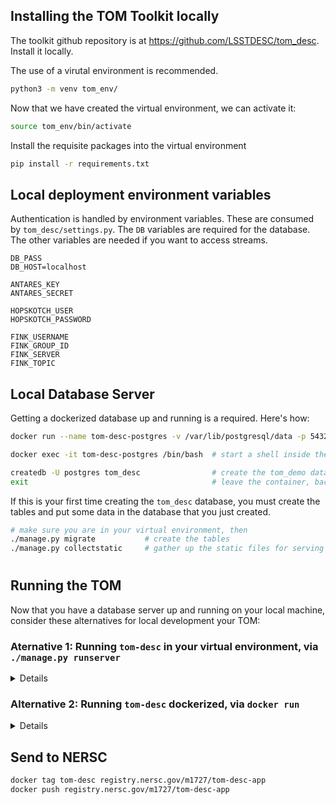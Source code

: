 ## Installing the TOM Toolkit locally

The toolkit github repository is at https://github.com/LSSTDESC/tom_desc.  Install it locally.

The use of a virutal environment is recommended.

```bash
python3 -m venv tom_env/
```
Now that we have created the virtual environment, we can activate it:
```bash
source tom_env/bin/activate
```

Install the requisite packages into the virtual environment

```bash
pip install -r requirements.txt
```
## Local deployment environment variables

Authentication is handled by environment variables.  These are consumed by
`tom_desc/settings.py`.  The `DB` variables are required for the database.
The other variables are needed if you want to access streams.

```
DB_PASS
DB_HOST=localhost

ANTARES_KEY
ANTARES_SECRET

HOPSKOTCH_USER
HOPSKOTCH_PASSWORD

FINK_USERNAME
FINK_GROUP_ID
FINK_SERVER
FINK_TOPIC
```

## Local Database Server

Getting a dockerized  database up and running is a required. Here's how:
```bash
docker run --name tom-desc-postgres -v /var/lib/postgresql/data -p 5432:5432 -e POSTGRES_PASSWORD=<PG_PASS> -d postgis/postgis:11-2.5-alpine

docker exec -it tom-desc-postgres /bin/bash  # start a shell inside the postgres container

createdb -U postgres tom_desc                # create the tom_demo database
exit                                         # leave the container, back to your shell
```

If this is your first time creating the `tom_desc` database, you must create the tables and put
some data in the database that you just created.
```bash
# make sure you are in your virtual environment, then
./manage.py migrate           # create the tables
./manage.py collectstatic     # gather up the static files for serving
```
#

## Running the TOM
Now that you have a database server up and running on your local machine, consider these alternatives for local development your TOM:

### Aternative 1: Running `tom-desc` in your virtual environment, via `./manage.py runserver`
<details>

```bash
./manage.py runserver &
# see the output "Starting development server at <URL>" for where to point your browser.
```
</details>

### Alternative 2: Running `tom-desc` dockerized, via `docker run`
<details>

```bash
docker build -t tom-desc .
```

According to TOM instructions this works but it didn't on my Mac.
```bash
docker build -t tom-desc .                     # build a docker image of your current sandbox
docker run --network="host" tom-desc &
# point your browser at localhost 
```

To get it working on my Mac I had to do the following
```bash
docker network create tom-net
docker network connect tom-net tom-desc-postgres
docker run -p 8080:8080 --network=tom-net tom-desc &
# point your browser at localhost:8080
```
</details>

## Send to NERSC
```bash
docker tag tom-desc registry.nersc.gov/m1727/tom-desc-app
docker push registry.nersc.gov/m1727/tom-desc-app
```
